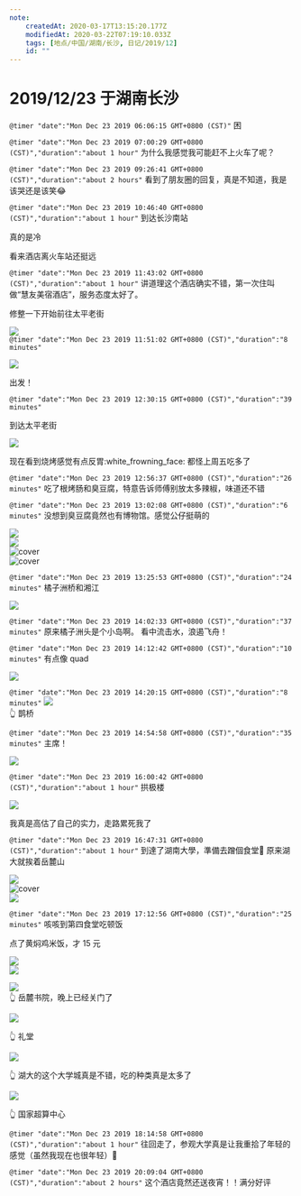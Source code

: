 ```yaml
---
note:
    createdAt: 2020-03-17T13:15:20.177Z
    modifiedAt: 2020-03-22T07:19:10.033Z
    tags: [地点/中国/湖南/长沙, 日记/2019/12]
    id: ""
---
```

# 2019/12/23 于湖南长沙

`@timer "date":"Mon Dec 23 2019 06:06:15 GMT+0800 (CST)"`
困

`@timer "date":"Mon Dec 23 2019 07:00:29 GMT+0800 (CST)","duration":"about 1 hour"`
为什么我感觉我可能赶不上火车了呢？

`@timer "date":"Mon Dec 23 2019 09:26:41 GMT+0800 (CST)","duration":"about 2 hours"`
看到了朋友圈的回复，真是不知道，我是该哭还是该笑:joy:

`@timer "date":"Mon Dec 23 2019 10:46:40 GMT+0800 (CST)","duration":"about 1 hour"`
到达长沙南站

真的是冷

看来酒店离火车站还挺远

`@timer "date":"Mon Dec 23 2019 11:43:02 GMT+0800 (CST)","duration":"about 1 hour"`
讲道理这个酒店确实不错，第一次住叫做“慧友美宿酒店”，服务态度太好了。

修整一下开始前往太平老街

![](https://i.loli.net/2019/12/23/ao8EdNZbwtKWUpr.jpg)  
`@timer "date":"Mon Dec 23 2019 11:51:02 GMT+0800 (CST)","duration":"8 minutes"`

![](https://i.loli.net/2019/12/23/L4zlJu8jBeTvkro.jpg)  

出发！

`@timer "date":"Mon Dec 23 2019 12:30:15 GMT+0800 (CST)","duration":"39 minutes"`

到达太平老街

![](https://i.loli.net/2019/12/23/2Pd3Vtn6aqWES79.jpg)  

现在看到烧烤感觉有点反胃:white_frowning_face: 都怪上周五吃多了

`@timer "date":"Mon Dec 23 2019 12:56:37 GMT+0800 (CST)","duration":"26 minutes"`
吃了根烤肠和臭豆腐，特意告诉师傅别放太多辣椒，味道还不错

`@timer "date":"Mon Dec 23 2019 13:02:08 GMT+0800 (CST)","duration":"6 minutes"`
没想到臭豆腐竟然也有博物馆。感觉公仔挺萌的

![](https://i.loli.net/2019/12/24/2WN9GvZfqPdkblS.jpg)  
![](https://i.loli.net/2019/12/24/VEofmyMTwgl1zX8.jpg)  
![cover](https://i.loli.net/2019/12/24/fJQLXzOmorl6cVb.jpg)  
![cover](https://i.loli.net/2019/12/24/XPJWBNDLb39vkGH.jpg)  

`@timer "date":"Mon Dec 23 2019 13:25:53 GMT+0800 (CST)","duration":"24 minutes"`
橘子洲桥和湘江

![](https://i.loli.net/2019/12/23/ix2gXvJTWGVEt9r.jpg)  

`@timer "date":"Mon Dec 23 2019 14:02:33 GMT+0800 (CST)","duration":"37 minutes"`
原来橘子洲头是个小岛啊。
看中流击水，浪遏飞舟！

`@timer "date":"Mon Dec 23 2019 14:12:42 GMT+0800 (CST)","duration":"10 minutes"`
有点像 quad

![](https://i.loli.net/2019/12/23/5YWO2ren6Fomj7N.jpg)  

`@timer "date":"Mon Dec 23 2019 14:20:15 GMT+0800 (CST)","duration":"8 minutes"`
![](https://i.loli.net/2019/12/23/d4BPi5wyzh76saJ.jpg)  
:point_up_2: 鹊桥

`@timer "date":"Mon Dec 23 2019 14:54:58 GMT+0800 (CST)","duration":"35 minutes"`
主席！

![](https://i.loli.net/2019/12/23/Fvx18NOHdR9Kben.jpg)  

`@timer "date":"Mon Dec 23 2019 16:00:42 GMT+0800 (CST)","duration":"about 1 hour"`
拱极楼

![](https://i.loli.net/2019/12/23/MytBgjh8P9k6dsa.jpg)  

我真是高估了自己的实力，走路累死我了

`@timer "date":"Mon Dec 23 2019 16:47:31 GMT+0800 (CST)","duration":"about 1 hour"`
到達了湖南大學，準備去蹭個食堂:full_moon_with_face:
原来湖大就挨着岳麓山

![](https://i.loli.net/2019/12/23/BsUabEDZuo6Gdi9.jpg)  
![cover](https://i.loli.net/2019/12/23/maOdKRLuxg492Qe.jpg)  
![](https://i.loli.net/2019/12/23/rzw4ViRMHnCmE38.jpg)  



`@timer "date":"Mon Dec 23 2019 17:12:56 GMT+0800 (CST)","duration":"25 minutes"`
咳咳到第四食堂吃顿饭

点了黄焖鸡米饭，才 15 元

![](https://i.loli.net/2019/12/23/1iwjPc5tgMbOKr3.jpg)  
![](https://i.loli.net/2019/12/23/IRsUV6tb3gFGiDc.jpg)  


![](https://i.loli.net/2019/12/23/aOihyHYqm19Cb5N.jpg)  
:point_up_2: 岳麓书院，晚上已经关门了

![](https://i.loli.net/2019/12/23/1MJsrliSjyDvN3R.jpg)  

:point_up_2: 礼堂

![](https://i.loli.net/2019/12/23/ymxvMgG25psW1Yq.jpg)  

:point_up_2: 湖大的这个大学城真是不错，吃的种类真是太多了

![](https://i.loli.net/2019/12/23/7Km2RUoM3qPOyHT.jpg)  

:point_up_2: 国家超算中心

`@timer "date":"Mon Dec 23 2019 18:14:58 GMT+0800 (CST)","duration":"about 1 hour"`
往回走了，参观大学真是让我重拾了年轻的感觉（虽然我现在也很年轻）:full_moon_with_face:

`@timer "date":"Mon Dec 23 2019 20:09:04 GMT+0800 (CST)","duration":"about 2 hours"`
这个酒店竟然还送夜宵！！满分好评






